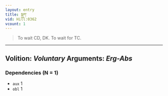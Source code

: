 ```yaml
---
layout: entry
title: སྒུག་
vid: Hill:0362
vcount: 1
---
```

> To wait CD, DK\. To wait for TC\.

---
Volition: _Voluntary_
Arguments: _Erg-Abs_
---

### Dependencies (N = 1)
* `aux` 1
* `obl` 1
